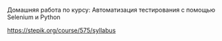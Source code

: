 Домашняя работа по курсу:
Автоматизация тестирования с помощью Selenium и Python

https://stepik.org/course/575/syllabus